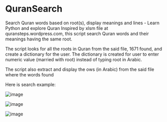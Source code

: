 # QuranSearch
Search Quran words based on root(s), display meanings and lines - Learn Python and explore Quran
Inspired by xlsm file at quransteps.wordpress.com, this script search Quran words and their meanings having the same root. 

The script looks for all the roots in Quran from the said file, 1671 found, and create a dictionary for the user. The dictionary is created for user to enter numeric value (married with root) instead of typing root in Arabic.

The script also extract and display the ows (in Arabic) from the said file where the words found

Here is search example:

![image](https://user-images.githubusercontent.com/47313728/75102962-016d5d80-55a9-11ea-99b1-0c6d69c4cf1e.png)

![image](https://user-images.githubusercontent.com/47313728/75089251-ca953a00-550b-11ea-8cc7-19ac1cbd71a6.png)

![image](https://user-images.githubusercontent.com/47313728/75089298-2b247700-550c-11ea-851c-fab00d9d04dc.png)
